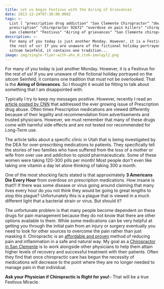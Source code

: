 ```yaml
---
title: Let us begin Festivus with the Airing of Grievances
date: 2013-12-24T07:38:00.000Z
tags: >-
  List [ "prescription drug addiction" "San Clemente Chiropractor" "death by
  prescription" "chiropractor 92672" "overdose on pain killers" "chiropractor
  san clemente" "Festivus" "Airing of grievances" "San Clemente chiropractic" ]
description: >-
  For many of you today is just another Monday. However, it is a Festivus for
  the rest of us! If you are unaware of the fictional holiday portrayed on the
  sitcom Seinfeld, it contains one tradition...
image: img/single-flyer-with-ahs_0_itok-1molqyl2.png
---
```

For many of you today is just another Monday. However, it is a Festivus for the rest of us! If you are unaware of the fictional holiday portrayed on the sitcom Seinfeld, it contains one tradition that must not be overlooked. That is the **Airing of Grievances**. So I thought it would be fitting to talk about something that I am disappointed with.

Typically I try to keep my messages positive. However, recently I read an [article posted by CNN](http://m.cnn.com/primary/cnnd_fullarticle?articleId=cnn/2013/12/20/health/pain-pillar&branding=&category=cnnd_crime&pagesize=10&cookieFlag=COOKIE_SET "Prescription drug investigation") that addressed the ever growing issue of Prescription drug abuse. Often times Prescription medications are viewed differently because of their legality and recommendation from advertisements and trusted physicians. However, we must remember that many of these drugs come with harmful side effects and are not tested nor recommended for Long-Term use.

The article talks about a specific clinic in Utah that is being investigated by the DEA for over-prescribing medications to patients. They specifically tell the stories of two families who have suffered from the loss of a mother or wife from over use and addiction to opioid pharmaceuticals. Some of these women were taking 120-300 pills per month! Most people don't even like taking one vitamin a day let alone thinking of taking 300 a month.

One of the most shocking facts stated is that approximately **3 Americans Die Every Hour** from overdose on prescription medications. How insane is that!!! If there was some disease or virus going around claiming that many lives every hour do you not think they would be going to great lengths to stop this plague? Unfortunately this is a plague that is viewed in a much different light that a bacterial strain or virus. But should it?

The unfortunate problem is that many people become dependent on these drugs for pain management because they do not know that there are other options available to them. While some medications can be very helpful at getting you through the initial pain from an injury or surgery eventually you need to look for other sources to overcome the pain rather than just masking it. Chiropractic is an [](<>)[affordable and proven](proven-way-cut-medical-expenses.html "affordable chiropractic") method of reducing pain and inflammation in a safe and natural way. My goal as a[](<>) [Chiropractor in San Clemente](../index.html "Chiropractor in San Clemente") is to work alongside other physicians to help them attain higher levels of recovery and successful treatment with their patients. Often they find that once chiropractic care has begun the necessity of medications will decrease to the point where they are no longer needed to manage pain in that individual.

**Ask your Physician if Chiropractic is Right for you!**– That will be a true Festivus Miracle.
